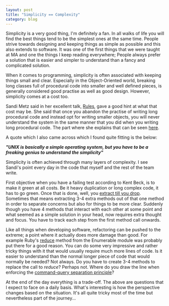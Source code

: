 ```yaml
---
layout: post
title: "Simplicity == Complexity"
category: blog
---
```


Simplicity is a very good thing, I'm definitely a fan. In all walks of life you will find the best things tend to be the simplest ones at the same time. People strive towards designing and keeping things as simple as possible and this also extends to software. It was one of the first things that we were taught at MA and one the things I keep reading everywhere; People always prefer a solution that is easier and simpler to understand than a fancy and complicated solution.

When it comes to programming, simplicity is often associated with keeping things small and clear. Especially in the Object-Oriented world, breaking long classes full of procedural code into smaller and well defined pieces, is generally considered good practise as well as good design. However, simplicity comes at a cost too. 

Sandi Metz said in her excellent talk, [Rules](https://www.youtube.com/watch?v=npOGOmkxuio), gave a good hint at what that cost may be. She said that once you abandon the practise of writing long procedural code and instead opt for writing smaller objects, you will never understand the system in the same manner that you did when you writing long procedural code. The part where she explains that can be seen [here](http://youtu.be/npOGOmkxuio?t=15m0s).

A quote which I also came across which I found quite fitting is the below: 

***"UNIX is basically a simple operating system, but you have to be a freaking genius to understand the simplicity"***

Simplicity is often achieved through many layers of complexity. I see Sandi's point every day in the code that myself and the rest of the team write. 

First objective when you have a failing test according to Kent Beck, is to make it green at all costs. Be it heavy duplication or long complex code, it has to go green. Once that is done, well, you [extract till you drop](https://sites.google.com/site/unclebobconsultingllc/one-thing-extract-till-you-drop).  Sometimes that means extracting 3-4 extra methods out of that one method in order to separate concerns but also for things to be more clear.  Suddenly though you have 4 methods that interact with each other at some point and what seemed as a simple solution in your head, now requires extra thought and focus. You have to track each step from the first method call onwards.

Like all things when developing software, refactoring can be pushed to the extreme; a point where it actually does more damage than good. For example Ruby's [reduce](http://www.ruby-doc.org/core-1.9.3/Enumerable.html#method-i-reduce) method from the Enumerable module was probably put there for a good reason. You can do some very impressive and rather tricky things with it that would usually require much more lines of code. Is it easier to understand than the normal longer piece of code that would normally be needed? Not always. Do you have to create 3-4 methods to replace the call to *reduce*? Perhaps not. Where do you draw the line when enforcing the [command-query separation principle](https://en.wikipedia.org/wiki/Command%E2%80%93query_separation)?

At the end of the day everything is a trade-off. The above are questions that I expect to face on a daily basis. What's interesting is how the perspective changes based on the situation. It's all quite tricky most of the time but nevertheless part of the journey...
